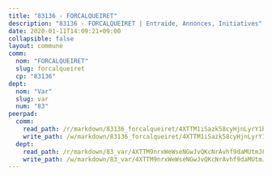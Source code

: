 ```yaml
---
title: "83136 - FORCALQUEIRET"
description: "83136 - FORCALQUEIRET | Entraide, Annonces, Initiatives"
date: 2020-01-11T14:09:21+09:00
collapsible: false
layout: commune
comm:
  nom: "FORCALQUEIRET"
  slug: forcalqueiret
  cp: "83136"
dept:
  nom: "Var"
  slug: var
  num: "83"
peerpad:
  comm:
    read_path: /r/markdown/83136_forcalqueiret/4XTTM1iSazk58cyHjnLyrY1bgusA4J6tVWLtunvnzYFjdgxAR
    write_path: /w/markdown/83136_forcalqueiret/4XTTM1iSazk58cyHjnLyrY1bgusA4J6tVWLtunvnzYFjdgxAR-K3TgUQPgGEtLYbkYLADtQYao1V3EXEdzW52719n7XPN8cgCUNFNwBz2ujQNRGZNPXnpzj6R5T5L8Xh7Vq9aBf9x7o9bURXQEr2oWVJaAeEF2B3wqAcaJEA6McSqv3Ax5ncYFsXqF
  dept:
    read_path: /r/markdown/83_var/4XTTM9nrxWeWseNGwJvQKcNrAvhf9daMUtmJFyuTCRVRxiQhJ
    write_path: /w/markdown/83_var/4XTTM9nrxWeWseNGwJvQKcNrAvhf9daMUtmJFyuTCRVRxiQhJ-K3TgTkbV5EeE5ztheh8tn4MGBxq8r8BVQdiSVrn3rAQKUfBUzy1SpnL7kiXYD24VhE1ooCba4S1a12268DXaVL5Dh1W3oDQu8Yj58kjUk3PAVaf4GwZWkisJBFW5Z6TWnf5Ads7a
---
```


